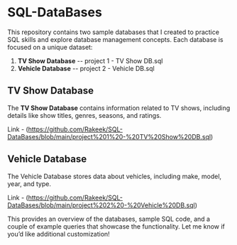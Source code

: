 # SQL-DataBases

This repository contains two sample databases that I created to practice SQL skills and explore database management concepts. Each database is focused on a unique dataset:

1. **TV Show Database** -- project 1 - TV Show DB.sql
2. **Vehicle Database** -- project 2 - Vehicle DB.sql
   
## TV Show Database

The **TV Show Database** contains information related to TV shows, including details like show titles, genres, seasons, and ratings.

Link - (https://github.com/Rakeek/SQL-DataBases/blob/main/project%201%20-%20TV%20Show%20DB.sql)

## Vehicle Database

The Vehicle Database stores data about vehicles, including make, model, year, and type.

Link - (https://github.com/Rakeek/SQL-DataBases/blob/main/project%202%20-%20Vehicle%20DB.sql)


This provides an overview of the databases, sample SQL code, and a couple of example queries that showcase the functionality. Let me know if you’d like additional customization!


